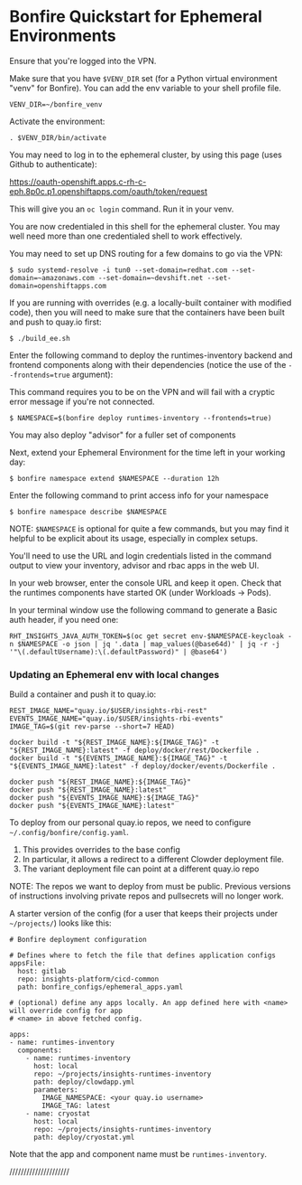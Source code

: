 # Bonfire Quickstart for Ephemeral Environments

Ensure that you're logged into the VPN.

Make sure that you have `$VENV_DIR` set (for a Python virtual environment "venv" for Bonfire).
You can add the env variable to your shell profile file.

```
VENV_DIR=~/bonfire_venv
```

Activate the environment:

```
. $VENV_DIR/bin/activate
```

You may need to log in to the ephemeral cluster, by using this page (uses Github to authenticate):

https://oauth-openshift.apps.c-rh-c-eph.8p0c.p1.openshiftapps.com/oauth/token/request

This will give you an `oc login` command. Run it in your venv.

You are now credentialed in this shell for the ephemeral cluster.
You may well need more than one credentialed shell to work effectively.

You may need to set up DNS routing for a few domains to go via the VPN:

```
$ sudo systemd-resolve -i tun0 --set-domain=redhat.com --set-domain=~amazonaws.com --set-domain=~devshift.net --set-domain=openshiftapps.com
```

If you are running with overrides (e.g. a locally-built container with modified code), then you will need to make sure that the containers have been built and push to quay.io first:

```
$ ./build_ee.sh
```

Enter the following command to deploy the runtimes-inventory backend and frontend components along with their dependencies (notice the use of the `--frontends=true` argument):

This command requires you to be on the VPN and will fail with a cryptic error message if you're not connected.

```
$ NAMESPACE=$(bonfire deploy runtimes-inventory --frontends=true)
```

You may also deploy "advisor" for a fuller set of components

Next, extend your Ephemeral Environment for the time left in your working day:

```
$ bonfire namespace extend $NAMESPACE --duration 12h
```

Enter the following command to print access info for your namespace

```
$ bonfire namespace describe $NAMESPACE
```

NOTE: `$NAMESPACE` is optional for quite a few commands, but you may find it helpful to be explicit about its usage, especially in complex setups.

You'll need to use the URL and login credentials listed in the command output to view your inventory, advisor and rbac apps in the web UI.

In your web browser, enter the console URL and keep it open. Check that the runtimes components have started OK (under Workloads -> Pods).

In your terminal window use the following command to generate a Basic auth header, if you need one:

```
RHT_INSIGHTS_JAVA_AUTH_TOKEN=$(oc get secret env-$NAMESPACE-keycloak -n $NAMESPACE -o json | jq '.data | map_values(@base64d)' | jq -r -j '"\(.defaultUsername):\(.defaultPassword)" | @base64')
```

### Updating an Ephemeral env with local changes

Build a container and push it to quay.io:

```
REST_IMAGE_NAME="quay.io/$USER/insights-rbi-rest"
EVENTS_IMAGE_NAME="quay.io/$USER/insights-rbi-events"
IMAGE_TAG=$(git rev-parse --short=7 HEAD)

docker build -t "${REST_IMAGE_NAME}:${IMAGE_TAG}" -t "${REST_IMAGE_NAME}:latest" -f deploy/docker/rest/Dockerfile .
docker build -t "${EVENTS_IMAGE_NAME}:${IMAGE_TAG}" -t "${EVENTS_IMAGE_NAME}:latest" -f deploy/docker/events/Dockerfile .

docker push "${REST_IMAGE_NAME}:${IMAGE_TAG}"
docker push "${REST_IMAGE_NAME}:latest"
docker push "${EVENTS_IMAGE_NAME}:${IMAGE_TAG}"
docker push "${EVENTS_IMAGE_NAME}:latest"
```

To deploy from our personal quay.io repos, we need to configure `~/.config/bonfire/config.yaml`.

1. This provides overrides to the base config
2. In particular, it allows a redirect to a different Clowder deployment file.
3. The variant deployment file can point at a different quay.io repo

NOTE: The repos we want to deploy from must be public. Previous versions of instructions involving private repos and pullsecrets will no longer work.

A starter version of the config (for a user that keeps their projects under `~/projects/`) looks like this:

```
# Bonfire deployment configuration

# Defines where to fetch the file that defines application configs
appsFile:
  host: gitlab
  repo: insights-platform/cicd-common
  path: bonfire_configs/ephemeral_apps.yaml

# (optional) define any apps locally. An app defined here with <name> will override config for app
# <name> in above fetched config.

apps:
- name: runtimes-inventory
  components:
    - name: runtimes-inventory
      host: local
      repo: ~/projects/insights-runtimes-inventory
      path: deploy/clowdapp.yml
      parameters:
        IMAGE_NAMESPACE: <your quay.io username>
        IMAGE_TAG: latest
    - name: cryostat
      host: local
      repo: ~/projects/insights-runtimes-inventory
      path: deploy/cryostat.yml
```

Note that the app and component name must be `runtimes-inventory`.

/////////////////////

